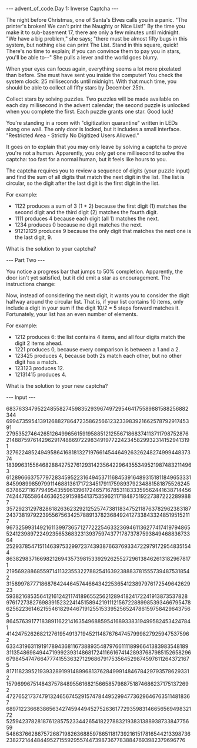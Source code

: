 --- advent_of_code.Day 1: Inverse Captcha ---

The night before Christmas, one of Santa's Elves calls you in a panic. "The printer's broken! We can't print the Naughty or Nice List!" By the time you make it to sub-basement 17, there are only a few minutes until midnight. "We have a big problem," she says; "there must be almost fifty bugs in this system, but nothing else can print The List. Stand in this square, quick! There's no time to explain; if you can convince them to pay you in stars, you'll be able to--" She pulls a lever and the world goes blurry.

When your eyes can focus again, everything seems a lot more pixelated than before. She must have sent you inside the computer! You check the system clock: 25 milliseconds until midnight. With that much time, you should be able to collect all fifty stars by December 25th.

Collect stars by solving puzzles. Two puzzles will be made available on each day millisecond in the advent calendar; the second puzzle is unlocked when you complete the first. Each puzzle grants one star. Good luck!

You're standing in a room with "digitization quarantine" written in LEDs along one wall. The only door is locked, but it includes a small interface. "Restricted Area - Strictly No Digitized Users Allowed."

It goes on to explain that you may only leave by solving a captcha to prove you're not a human. Apparently, you only get one millisecond to solve the captcha: too fast for a normal human, but it feels like hours to you.

The captcha requires you to review a sequence of digits (your puzzle input) and find the sum of all digits that match the next digit in the list. The list is circular, so the digit after the last digit is the first digit in the list.

For example:

 - 1122 produces a sum of 3 (1 + 2) because the first digit (1) matches the second digit and the third digit (2) matches the fourth digit.
 - 1111 produces 4 because each digit (all 1) matches the next.
 - 1234 produces 0 because no digit matches the next.
 - 91212129 produces 9 because the only digit that matches the next one is the last digit, 9.

What is the solution to your captcha?

--- Part Two ---

You notice a progress bar that jumps to 50% completion. Apparently, the door isn't yet satisfied, but it did emit a star as encouragement. The instructions change:

Now, instead of considering the next digit, it wants you to consider the digit halfway around the circular list. That is, if your list contains 10 items, only include a digit in your sum if the digit 10/2 = 5 steps forward matches it. Fortunately, your list has an even number of elements.

For example:

 - 1212 produces 6: the list contains 4 items, and all four digits match the digit 2 items ahead.
 - 1221 produces 0, because every comparison is between a 1 and a 2.
 - 123425 produces 4, because both 2s match each other, but no other digit has a match.
 - 123123 produces 12.
 - 12131415 produces 4.

What is the solution to your new captcha?

--- Input ---

68376334795224855827459835293967497295464175589881588256882344
69947359541391268827864723586256612323398392166257879291745391
27953527464265126499656159195885121255671868374113711798752876
21488759761429629174886972298349197722423458299323141529413191
32762248524949586416818132719766145446492632624827499944837374
18399631556468288427527612931423564229643553495219874832114963
61289666375779728345952231649453711684539164893151811849653331
84599899859799114688136171723451791175989379234881581875526245
63786271167794954355961396172465716785311833359562441638714456
74244765586446362529159854137535962117184875192273872222899887
35729231297828618263623292125257473811834752118763782962383187
24373819792239556756342578891378236849241273384332485195152117
96732599314921611399736571277222546332369461136277417419794865
52412398972249235653683231393759743771787378759384946883673364
25293785471511463975329972374393876637693347229791729548351544
86382983716698212694357398153392926255272961384626131829678171
21956928868559714113235532278825416392388837815557394875318542
31589978777186876424464574466434225365412389797617254964262923
59382168535641216124211741896552562128941824172241913873537828
97617273827698391523224145158942191112156722889985393466795478
62562236146215546182944671912551533952565247861597584296437565
86457639177183891162214163549688595416893383194995824534247841
41424752626821276195491371945211487676474579998279259475375962
63343196311919178943681167388935487976611118996641383983548189
31135486984944719992393148681724116616741428937687985152658296
67984547476647774155363271296867917535645298745976112643721675
81711823952193932891991489968137628499914846784297935786293312
15796996751484375784895561682156658579887518746862371751372692
47276521737479132465674529157478449529947736296467635114818367
68971223668386563427459449452752636177293598314665656949832172
52594237828187612857523344265418227883219383138893873384775659
54863766286757268719826368859786511817392161517816544213398736
2382721444844952715592955744739873677838847693982379696776
